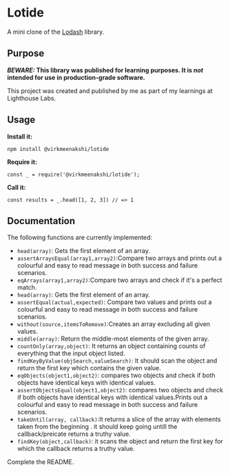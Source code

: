 # Lotide

A mini clone of the [Lodash](https://lodash.com) library.

## Purpose

**_BEWARE:_ This library was published for learning purposes. It is _not_ intended for use in production-grade software.**

This project was created and published by me as part of my learnings at Lighthouse Labs. 

## Usage

**Install it:**

`npm install @virkmeenakshi/lotide`

**Require it:**

`const _ = require('@virkmeenakshi/lotide');`

**Call it:**

`const results = _.head([1, 2, 3]) // => 1`

## Documentation

The following functions are currently implemented:

* `head(array)`: Gets the first element of an array.
* `assertArraysEqual(array1,array2)`:Compare two arrays and prints out a colourful  and easy to read message in both success and failure scenarios.
* `eqArrays(array1,array2)`:Compare two arrays and check if it's a perfect match.
* `head(array)`: Gets the first element of an array.
* `assertEqual(actual,expected)`: Compare two values and prints out a colourful  and easy to read message in both success and failure scenarios.
* `without(source,itemsToRemove)`:Creates an array excluding all given values.
* `middle(array)`: Return the middle-most elements of the given array.
* `countOnly(array,object)`: It returns an object containing counts of everything that the input object listed.
* `findKeyByValue(objSearch,valueSearch)`: It should scan the object and return the first key which contains the given value.
* `eqObjects(object1,object2)`: compares two objects and check if both objects have identical keys with identical values.
* `assertObjectsEqual(object1,object2)`: compares two objects and check if both objects have identical keys with identical values.Prints out a colourful  and easy to read message in both success and failure scenarios.
* `takeUntil(array, callback)`:It returns a slice of the array with elements taken from the beginning . it should keep going untill the callback/preicate returns a truthy value.
* `findKey(object,callback)`: it scans the object and return the first key for which the callback returns a truthy value.

Complete the README.